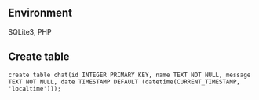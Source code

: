 ## Environment
SQLite3, PHP

## Create table

```
create table chat(id INTEGER PRIMARY KEY, name TEXT NOT NULL, message TEXT NOT NULL, date TIMESTAMP DEFAULT (datetime(CURRENT_TIMESTAMP, 'localtime'))); 
```
